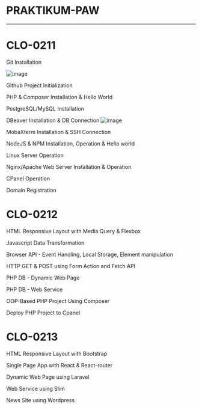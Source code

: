 # PRAKTIKUM-PAW

____________________________________________________
# CLO-0211

Git Installation 

![image](https://user-images.githubusercontent.com/112878739/210025019-8440dffb-b087-45a4-9f3a-75987c166e6e.png)

Github Project Initialization

PHP & Composer Installation & Hello World

PostgreSQL/MySQL Installation

DBeaver Installation & DB Connection
![image](https://user-images.githubusercontent.com/112878739/210025883-71c1b26e-98fe-4c79-8ffd-1c55252cfcf4.png)


MobaXterm Installation & SSH Connection

NodeJS & NPM Installation, Operation & Hello world

Linux Server Operation

Nginx/Apache Web Server Installation & Operation

CPanel Operation

Domain Registration

# CLO-0212

 HTML Responsive Layout with Media Query & Flexbox
 
 Javascript Data Transformation
 
 Browser API - Event Handling, Local Storage, Element manipulation	
 
 HTTP GET & POST using Form Action and Fetch API
 
 PHP DB - Dynamic Web Page
 
 PHP DB - Web Service
 
 OOP-Based PHP Project Using Composer
 
 Deploy PHP Project to Cpanel
 
 # CLO-0213
 
 HTML Responsive Layout with Bootstrap
 
 Single Page App with React & React-router
 
 Dynamic Web Page using Laravel
 
 Web Service using Slim
 
 News Site using Wordpress
 
